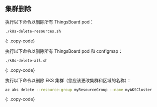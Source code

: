 ## 集群删除

执行以下命令以删除所有 ThingsBoard pod：

```bash
./k8s-delete-resources.sh
```
{: .copy-code}

执行以下命令以删除所有 ThingsBoard pod 和 configmap：

```bash
./k8s-delete-all.sh
```
{: .copy-code}

执行以下命令以删除 EKS 集群（您应该更改集群和区域的名称）：

```bash
az aks delete --resource-group myResourceGroup --name myAKSCluster
```
{: .copy-code}